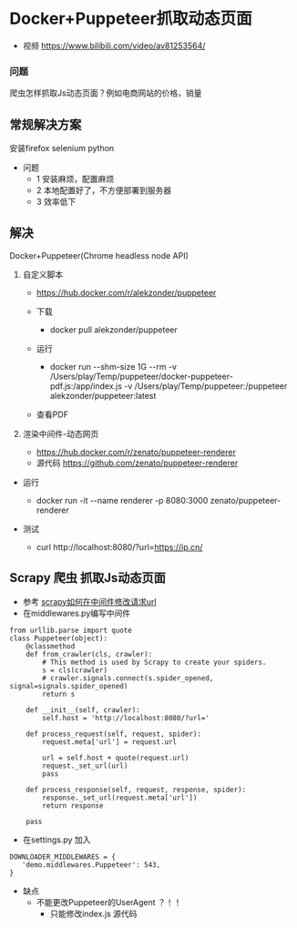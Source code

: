 # Docker+Puppeteer抓取动态页面
- 视频 https://www.bilibili.com/video/av81253564/

### 问题
爬虫怎样抓取Js动态页面？例如电商网站的价格，销量

## 常规解决方案
安装firefox selenium python

- 问题
    - 1 安装麻烦，配置麻烦
    - 2 本地配置好了，不方便部署到服务器
    - 3 效率低下

## 解决
Docker+Puppeteer(Chrome headless node API) 

1. 自定义脚本
    - https://hub.docker.com/r/alekzonder/puppeteer

    - 下载
        - docker pull alekzonder/puppeteer

    - 运行
        - docker run --shm-size 1G --rm -v /Users/play/Temp/puppeteer/docker-puppeteer-pdf.js:/app/index.js -v /Users/play/Temp/puppeteer:/puppeteer alekzonder/puppeteer:latest
    - 查看PDF



2. 渲染中间件-动态网页
    - https://hub.docker.com/r/zenato/puppeteer-renderer
    - 源代码 https://github.com/zenato/puppeteer-renderer

- 运行
    - docker run  -it --name renderer -p 8080:3000 zenato/puppeteer-renderer

- 测试
    - curl http://localhost:8080/?url=https://ip.cn/

## Scrapy 爬虫 抓取Js动态页面
- 参考  [scrapy如何在中间件修改请求url](https://blog.csdn.net/wang785994599/article/details/97887294)
- 在middlewares.py编写中间件

```
from urllib.parse import quote
class Puppeteer(object):
    @classmethod
    def from_crawler(cls, crawler):
        # This method is used by Scrapy to create your spiders.
        s = cls(crawler)
        # crawler.signals.connect(s.spider_opened, signal=signals.spider_opened)
        return s

    def __init__(self, crawler):
        self.host = 'http://localhost:8080/?url='

    def process_request(self, request, spider):
        request.meta['url'] = request.url
        
        url = self.host + quote(request.url)
        request._set_url(url)
        pass

    def process_response(self, request, response, spider):
        response._set_url(request.meta['url'])
        return response

    pass
```

- 在settings.py 加入

```
DOWNLOADER_MIDDLEWARES = {
   'demo.middlewares.Puppeteer': 543,
}
```

- 缺点
    - 不能更改Puppeteer的UserAgent ？！！
        - 只能修改index.js 源代码
